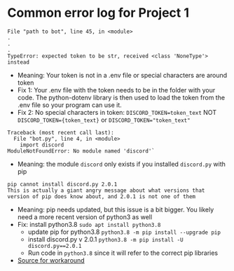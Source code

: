# Common error log for Project 1

```
File "path to bot", line 45, in <module>
.
.
.
TypeError: expected token to be str, received <class 'NoneType'> instead
```
- Meaning: Your token is not in a .env file or special characters are around token
- Fix 1: Your .env file with the token needs to be in the folder with your code.  The python-dotenv library is then used to load the token from the .env file so your program can use it.
- Fix 2: No special characters in token: `DISCORD_TOKEN=token_text` NOT `DISCORD_TOKEN={token_text}` or `DISCORD_TOKEN="token_text"`

```
Traceback (most recent call last):
  File "bot.py", line 4, in <module>
    import discord
ModuleNotFoundError: No module named 'discord'`
```
- Meaning: the module `discord` only exists if you installed `discord.py` with pip

```
pip cannot install discord.py 2.0.1
This is actually a giant angry message about what versions that version of pip does know about, and 2.0.1 is not one of them
```
- Meaning: pip needs updated, but this issue is a bit bigger.  You likely need a more recent version of python3 as well
- Fix: install python3.8 `sudo apt install python3.8`
  - update pip for python3.8 `python3.8 -m pip install --upgrade pip`
  - install discord.py v 2.0.1 `python3.8 -m pip install -U discord.py==2.0.1`
  - Run code in `python3.8` since it will refer to the correct pip libraries
- [Source for workaround](https://stackoverflow.com/questions/59997065/pip-python-normal-site-packages-is-not-writeable)
